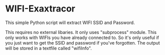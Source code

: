 # WIFI-Exaxtracor
This simple Python script will extract WIFI SSID and Password.

This requires no external libaries. It only uses "subprocess" module.
This only works with WIFIs you have already connected to. So it's only useful if you just want to get the SSID and password if you've forgotten.
The output will be stored in a textfile called "wifiInfo".
